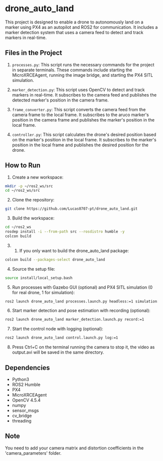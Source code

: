 # drone_auto_land

This project is designed to enable a drone to autonomously land on a marker using PX4 as an autopilot and ROS2 for communication. It includes a marker detection system that uses a camera feed to detect and track markers in real-time.

## Files in the Project

1. `processes.py`: This script runs the necessary commands for the project in separate terminals. These commands include starting the MicroXRCEAgent, running the image bridge, and starting the PX4 SITL simulation.

2. `marker_detection.py`: This script uses OpenCV to detect and track markers in real-time. It subscribes to the camera feed and publishes the detected marker's position in the camera frame.

3. `frame_converter.py`: This script converts the camera feed from the camera frame to the local frame. It subscribes to the aruco marker's position in the camera frame and publishes the marker's position in the local frame.

4. `controller.py`: This script calculates the drone's desired position based on the marker's position in the local frame. It subscribes to the marker's position in the local frame and publishes the desired position for the drone.

## How to Run

1. Create a new workspace:

```bash
mkdir -p ~/ros2_ws/src
cd ~/ros2_ws/src
```

2. Clone the repository:

```bash
git clone https://github.com/Lucas0707-pt/drone_auto_land.git
```

3. Build the workspace:

```bash
cd ~/ros2_ws
rosdep install -i --from-path src --rosdistro humble -y
colcon build
```

3. 1) If you only want to build the drone_auto_land package:

```bash
colcon build --packages-select drone_auto_land
```

4. Source the setup file:

```bash
source install/local_setup.bash
```

5. Run processes with Gazebo GUI (optional) and PX4 SITL simulation (0 for real drone, 1 for simulation):

```bash
ros2 launch drone_auto_land processes.launch.py headless:=1 simulation:=1
```

6. Start marker detection and pose estimation with recording (optional):
    
```bash
ros2 launch drone_auto_land marker_detection.launch.py record:=1
```

7. Start the control node with logging (optional):
    
```bash
ros2 launch drone_auto_land control.launch.py log:=1
```

8. Press Ctrl+C on the terminal running the camera to stop it, the video as output.avi will be saved in the same directory.

## Dependencies

- Python3
- ROS2 Humble
- PX4
- MicroXRCEAgent
- OpenCV 4.5.4
- numpy
- sensor_msgs
- cv_bridge
- threading

## Note

You need to add your camera matrix and distortion coefficients in the 'camera_parameters' folder.